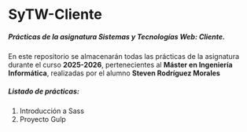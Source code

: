 # SyTW-Cliente

##### Prácticas de la asignatura Sistemas y Tecnologías Web: Cliente.

En este repositorio se almacenarán todas las prácticas de la asignatura durante el curso **2025-2026**, pertenecientes al **Máster en Ingeniería Informática**, realizadas por el alumno **Steven Rodríguez Morales**

##### Listado de prácticas:

1. Introducción a Sass
2. Proyecto Gulp